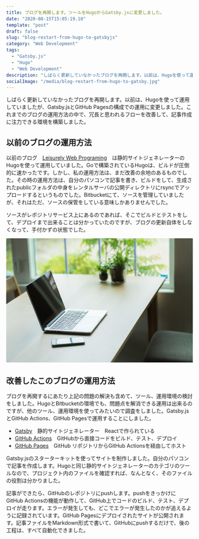 ```yaml
---
title: ブログを再開します。ツールをHugoからGatsby.jsに変更しました。
date: "2020-08-15T15:05:19.18"
template: "post"
draft: false
slug: "blog-restart-from-hugo-to-gatsbyjs"
category: "Web Development"
tags:
  - "Gatsby.js"
  - "Hugo"
  - "Web Development"
description: "しばらく更新していなかったブログを再開します。以前は、Hugoを使って運用していましたが、Gatsby.jsとGitHub Pagesの構成での運用に変更しました。これまでのブログの運営方法の中で、冗長と思われるフローを改善して、記事作成に注力できる環境を構築しました。"
socialImage: "/media/blog-restart-from-hugo-to-gatsby.jpg"
---
```



しばらく更新していなかったブログを再開します。以前は、Hugoを使って運用していましたが、Gatsby.jsとGitHub Pagesの構成での運用に変更しました。これまでのブログの運用方法の中で、冗長と思われるフローを改善して、記事作成に注力できる環境を構築しました。

## 以前のブログの運用方法

以前のブログ　[Leisurely Web Programing](https://hugo.vivo-one.net/)　は静的サイトジェネレーターのHugoを使って運用していました。Goで構築されているHugoは、ビルドが圧倒的に速かったです。しかし、私の運用方法は、まだ改善の余地のあるものでした。その時の運用方法は、自分のパソコンで記事を書き、ビルドをして、生成されたpublicフォルダの中身をレンタルサーバの公開ディレクトリにrsyncでアップロードするというものでした。Bitbucketにて、ソースを管理していましたが、それはただ、ソースの保管をしている意味しかありませんでした。

ソースがレポジトリサービス上にあるのであれば、そこでビルドとテストをして、デプロイまで出来ることは分かっていたのですが、ブログの更新自体をしなくなって、手付かずの状態でした。

![42-line-bible.jpg](/media/blog-restart-from-hugo-to-gatsby.jpg)

## 改善したこのブログの運用方法

ブログを再開するにあたり上記の問題の解決も含めて、ツール、運用環境の検討をしました。HugoとBitbucketの環境でも、問題点を解消できる運用は出来るのですが、他のツール、運用環境を使ってみたいので調査をしました。Gatsby.jsとGitHub Actions、GitHub Pagesで運用することにしました。

- [Gatsby](https://www.gatsbyjs.com/)　静的サイトジェネレーター　Reactで作られている
- [GitHub Actions](https://github.co.jp/features/actions)　GitHubから直接コードをビルド、テスト、デプロイ
- [GitHub Pages](https://pages.github.com/)　GitHub リポジトリからGitHub Actionsを経由してホスト


Gatsby.jsのスターターキットを使ってサイトを制作しました。自分のパソコンで記事を作成します。Hugoと同じ静的サイトジェネレーターのカテゴリのツールなので、プロジェクト内のファイルを確認すれば、なんとなく、そのファイルの役割は分かりました。

記事ができたら、GitHubのレポジトリにpushします。pushをきっかけにGitHub Actionsの機能が動作して、GitHub上でコードのビルド、テスト、デプロイが走ります。エラーが発生しても、どこでエラーが発生したのかが追えるように記録されています。GitHub Pagesにデプロイされたサイトが公開されます。記事ファイルをMarkdown形式で書いて、GitHubにpushするだけで、後の工程は、すべて自動化できました。
